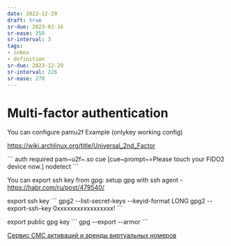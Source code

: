```yaml
---
date: 2022-12-29
draft: true
sr-due: 2023-03-16
sr-ease: 250
sr-interval: 3
tags:
- inbox
- definition
sr-due: 2023-12-29
sr-interval: 226
sr-ease: 270
---
```


# Multi-factor authentication

You can configure pamu2f Example (onlykey working config)

<https://wiki.archlinux.org/title/Universal_2nd_Factor>

\`\`\` auth required pam~u2f~.so cue \[cue~prompt~=Please touch your FIDO2
device now.\] nodetect \`\`\`

You can export ssh key from gpg: setup gpg with ssh agent -
<https://habr.com/ru/post/479540/>

export ssh key \`\`\` gpg2 --list-secret-keys --keyid-format LONG gpg2
--export-ssh-key 0xxxxxxxxxxxxxxxxx! \`\`\`

export public gpg key \`\`\` gpg --export --armor \`\`\`

[Сервис СМС активаций и аренды виртуальных номеров](https://sms-reg.com/)